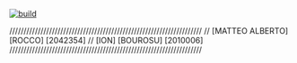
[![build](https://github.com/matteorocco27/assi2/actions/workflows/build.yml/badge.svg?branch=main)](https://github.com/matteorocco27/assi2/actions/workflows/build.yml)

////////////////////////////////////////////////////////////////////
// [MATTEO ALBERTO] [ROCCO] [2042354]
// [ION] [BOUROSU] [2010006]
////////////////////////////////////////////////////////////////////
